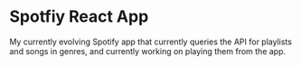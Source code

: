# Spotfiy React App

My currently evolving Spotify app that currently queries the API for playlists and songs in genres, and currently working on playing them from the app.